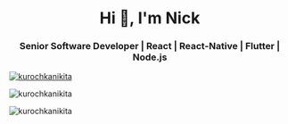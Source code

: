 <h1 align="center">Hi 👋, I'm Nick</h1>
<h3 align="center">Senior Software Developer | React | React-Native | Flutter | Node.js</h3>

<a href="https://github.com/ryo-ma/github-profile-trophy"><img src="https://github-profile-trophy.vercel.app/?username=kurochkanikita&rank=SSS,SS,S,AAA,AA,A,UNKNOWN,SECRET" alt="kurochkanikita" /></a> 

<p><img src="https://github-readme-stats.vercel.app/api/top-langs?username=kurochkanikita&show_icons=true&locale=en&layout=compact" alt="kurochkanikita" /></p>
<p><img src="https://github-readme-streak-stats.herokuapp.com/?user=kurochkanikita&" alt="kurochkanikita" /></p>

